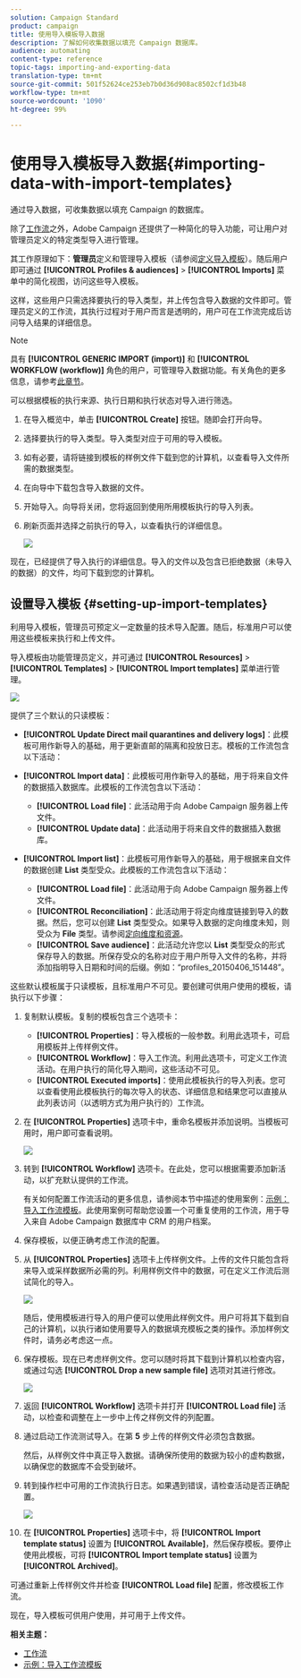```yaml
---
solution: Campaign Standard
product: campaign
title: 使用导入模板导入数据
description: 了解如何收集数据以填充 Campaign 数据库。
audience: automating
content-type: reference
topic-tags: importing-and-exporting-data
translation-type: tm+mt
source-git-commit: 501f52624ce253eb7b0d36d908ac8502cf1d3b48
workflow-type: tm+mt
source-wordcount: '1090'
ht-degree: 99%

---
```



# 使用导入模板导入数据{#importing-data-with-import-templates}

通过导入数据，可收集数据以填充 Campaign 的数据库。

除了[工作流](../../automating/using/get-started-workflows.md)之外，Adobe Campaign 还提供了一种简化的导入功能，可让用户对管理员定义的特定类型导入进行管理。

其工作原理如下：**管理员**&#x200B;定义和管理导入模板（请参阅[定义导入模板](../../automating/using/importing-data-with-import-templates.md#setting-up-import-templates)）。随后用户即可通过 **[!UICONTROL Profiles & audiences]** > **[!UICONTROL Imports]** 菜单中的简化视图，访问这些导入模板。

这样，这些用户只需选择要执行的导入类型，并上传包含导入数据的文件即可。管理员定义的工作流，其执行过程对于用户而言是透明的，用户可在工作流完成后访问导入结果的详细信息。

>[!NOTE]
>
>具有 **[!UICONTROL GENERIC IMPORT (import)]** 和 **[!UICONTROL WORKFLOW (workflow)]** 角色的用户，可管理导入数据功能。有关角色的更多信息，请参考[此章节](../../administration/using/list-of-roles.md)。

可以根据模板的执行来源、执行日期和执行状态对导入进行筛选。

1. 在导入概览中，单击 **[!UICONTROL Create]** 按钮。随即会打开向导。
1. 选择要执行的导入类型。导入类型对应于可用的导入模板。
1. 如有必要，请将链接到模板的样例文件下载到您的计算机，以查看导入文件所需的数据类型。
1. 在向导中下载包含导入数据的文件。
1. 开始导入。向导将关闭，您将返回到使用所用模板执行的导入列表。
1. 刷新页面并选择之前执行的导入，以查看执行的详细信息。

   ![](assets/simplified_import1.png)

现在，已经提供了导入执行的详细信息。导入的文件以及包含已拒绝数据（未导入的数据）的文件，均可下载到您的计算机。

## 设置导入模板 {#setting-up-import-templates}

利用导入模板，管理员可预定义一定数量的技术导入配置。随后，标准用户可以使用这些模板来执行和上传文件。

导入模板由功能管理员定义，并可通过 **[!UICONTROL Resources]** > **[!UICONTROL Templates]** > **[!UICONTROL Import templates]** 菜单进行管理。

![](assets/import_template_list.png)

提供了三个默认的只读模板：

* **[!UICONTROL Update Direct mail quarantines and delivery logs]**：此模板可用作新导入的基础，用于更新直邮的隔离和投放日志。模板的工作流包含以下活动：
* **[!UICONTROL Import data]**：此模板可用作新导入的基础，用于将来自文件的数据插入数据库。此模板的工作流包含以下活动：

   * **[!UICONTROL Load file]**：此活动用于向 Adobe Campaign 服务器上传文件。
   * **[!UICONTROL Update data]**：此活动用于将来自文件的数据插入数据库。

* **[!UICONTROL Import list]**：此模板可用作新导入的基础，用于根据来自文件的数据创建 **List** 类型受众。此模板的工作流包含以下活动：

   * **[!UICONTROL Load file]**：此活动用于向 Adobe Campaign 服务器上传文件。
   * **[!UICONTROL Reconciliation]**：此活动用于将定向维度链接到导入的数据。然后，您可以创建 **List** 类型受众。如果导入数据的定向维度未知，则受众为 **File** 类型。请参阅[定向维度和资源](../../automating/using/query.md#targeting-dimensions-and-resources)。
   * **[!UICONTROL Save audience]**：此活动允许您以 **List** 类型受众的形式保存导入的数据。所保存受众的名称对应于用户所导入文件的名称，并将添加指明导入日期和时间的后缀。例如：“profiles_20150406_151448”。

这些默认模板属于只读模板，且标准用户不可见。要创建可供用户使用的模板，请执行以下步骤：

1. 复制默认模板。复制的模板包含三个选项卡：

   * **[!UICONTROL Properties]**：导入模板的一般参数。利用此选项卡，可启用模板并上传样例文件。
   * **[!UICONTROL Workflow]**：导入工作流。利用此选项卡，可定义工作流活动。在用户执行的简化导入期间，这些活动不可见。
   * **[!UICONTROL Executed imports]**：使用此模板执行的导入列表。您可以查看使用此模板执行的每次导入的状态、详细信息和结果您可以直接从此列表访问（以透明方式为用户执行的）工作流。

1. 在 **[!UICONTROL Properties]** 选项卡中，重命名模板并添加说明。当模板可用时，用户即可查看说明。

   ![](assets/simplified_import_model1.png)

1. 转到 **[!UICONTROL Workflow]** 选项卡。在此处，您可以根据需要添加新活动，以扩充默认提供的工作流。

   有关如何配置工作流活动的更多信息，请参阅本节中描述的使用案例：[示例：导入工作流模板](../../automating/using/creating-import-workflow-templates.md)。此使用案例可帮助您设置一个可重复使用的工作流，用于导入来自 Adobe Campaign 数据库中 CRM 的用户档案。

1. 保存模板，以便正确考虑工作流的配置。
1. 从 **[!UICONTROL Properties]** 选项卡上传样例文件。上传的文件只能包含将来导入或采样数据所必需的列。利用样例文件中的数据，可在定义工作流后测试简化的导入。

   ![](assets/import_template_sample.png)

   随后，使用模板进行导入的用户便可以使用此样例文件。用户可将其下载到自己的计算机，以执行诸如使用要导入的数据填充模板之类的操作。添加样例文件时，请务必考虑这一点。

1. 保存模板。现在已考虑样例文件。您可以随时将其下载到计算机以检查内容，或通过勾选 **[!UICONTROL Drop a new sample file]** 选项对其进行修改。

   ![](assets/simplified_import_model2.png)

1. 返回 **[!UICONTROL Workflow]** 选项卡并打开 **[!UICONTROL Load file]** 活动，以检查和调整在上一步中上传之样例文件的列配置。
1. 通过启动工作流测试导入。在第 **5** 步上传的样例文件必须包含数据。

   然后，从样例文件中真正导入数据。请确保所使用的数据为较小的虚构数据，以确保您的数据库不会受到破坏。

1. 转到操作栏中可用的工作流执行日志。如果遇到错误，请检查活动是否正确配置。

   ![](assets/simplified_import_model3.png)

1. 在 **[!UICONTROL Properties]** 选项卡中，将 **[!UICONTROL Import template status]** 设置为 **[!UICONTROL Available]**，然后保存模板。要停止使用此模板，可将 **[!UICONTROL Import template status]** 设置为 **[!UICONTROL Archived]**。

可通过重新上传样例文件并检查 **[!UICONTROL Load file]** 配置，修改模板工作流。

现在，导入模板可供用户使用，并可用于上传文件。

**相关主题：**

* [工作流](../../automating/using/get-started-workflows.md)
* [示例：导入工作流模板](../../automating/using/creating-import-workflow-templates.md)
